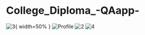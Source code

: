 # College_Diploma_-QAapp-

![3](https://user-images.githubusercontent.com/77758154/185415609-bb3139e8-cfbf-4bc1-9125-57723b74e4e4.jpg){ width=50% }
![Profile](https://user-images.githubusercontent.com/77758154/185415642-1b34b1dd-b65f-451d-b820-149bd6138c36.jpg)
![2](https://user-images.githubusercontent.com/77758154/185415627-d626314b-caef-4b46-8fdd-eba1b90101e6.jpg)
![4](https://user-images.githubusercontent.com/77758154/185415679-b500b32d-86dd-4e76-ac42-c01c4dce8d49.jpg)
